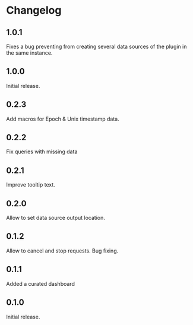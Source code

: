 # Changelog

## 1.0.1

Fixes a bug preventing from creating several data sources of the plugin in the same instance.

## 1.0.0

Initial release.

## 0.2.3

Add macros for Epoch & Unix timestamp data.

## 0.2.2

Fix queries with missing data

## 0.2.1

Improve tooltip text.

## 0.2.0

Allow to set data source output location.

## 0.1.2

Allow to cancel and stop requests. Bug fixing.

## 0.1.1

Added a curated dashboard

## 0.1.0

Initial release.
